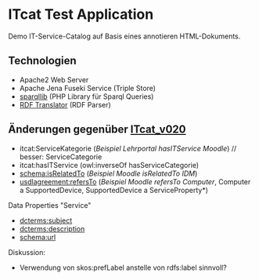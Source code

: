 # ITcat Test Application

Demo IT-Service-Catalog auf Basis eines annotieren HTML-Dokuments.

## Technologien 
- Apache2 Web Server
- Apache Jena Fuseki Service (Triple Store)
- [sparqllib](http://graphite.ecs.soton.ac.uk/sparqllib/) (PHP Library für Sparql Queries)
- [RDF Translator](http://rdf-translator.appspot.com/) (RDF Parser)




## Änderungen gegenüber [ITcat_v020](https://github.com/ITcatalog/ITcat/blob/eb2095a1415503db473e17a36e992edda301d09d/itcat_v020.ttl)

- itcat:ServiceKategorie (*Beispiel Lehrportal hasITService Moodle*) // besser: ServiceCategorie
- itcat:hasITService (owl:inverseOf hasServiceCategorie)
- [schema:isRelatedTo](http://schema.org/isRelatedTo) (*Beispiel Moodle isRelatedTo IDM*)
- [usdlagreement:refersTo](http://www.linked-usdl.org/ns/usdl-agreement#refersTo) (*Beispiel Moodle refersTo Computer*, Computer a SupportedDevice, SupportedDevice a ServiceProperty*)

Data Properties "Service"
- [dcterms:subject](http://purl.org/dc/terms/subject)
- [dcterms:description](http://purl.org/dc/terms/description)
- [schema:url](https://schema.org/url)




Diskussion:
- Verwendung von skos:prefLabel anstelle von rdfs:label sinnvoll?
